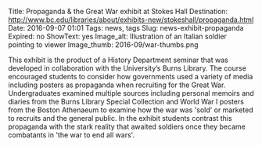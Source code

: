 Title: Propaganda & the Great War exhibit at Stokes Hall
Destination: http://www.bc.edu/libraries/about/exhibits-new/stokeshall/propaganda.html
Date: 2016-09-07 01:01 
Tags: news, tags 
Slug: news-exhibit-propaganda
Expired: no
ShowText: yes
Image_alt: Illustration of an Italian soldier pointing to viewer
Image_thumb: 2016-09/war-thumbs.png

This exhibit is the product of a History Department seminar that was developed in collaboration with the University’s Burns Library. The course encouraged students to consider how governments used a variety of media including posters as propaganda when recruiting for the Great War. Undergraduates examined multiple sources including personal memoirs and diaries from the Burns Library Special Collection and World War I posters from the Boston Athenaeum to examine how the war was 'sold' or marketed to recruits and the general public. In the exhibit students contrast this propaganda with the stark reality that awaited soldiers once they became combatants in 'the war to end all wars'.